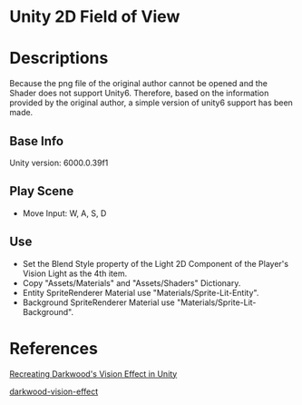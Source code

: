 # Unity 2D Field of View

# Descriptions
Because the png file of the original author cannot be opened and the Shader does not support Unity6. Therefore, based on the information provided by the original author, a simple version of unity6 support has been made.

## Base Info
Unity version: 6000.0.39f1

## Play Scene
* Move Input: W, A, S, D

## Use
* Set the Blend Style property of the Light 2D Component of the Player's Vision Light as the 4th item.
* Copy "Assets/Materials" and "Assets/Shaders" Dictionary.
* Entity SpriteRenderer Material use "Materials/Sprite-Lit-Entity".
* Background SpriteRenderer Material use "Materials/Sprite-Lit-Background".

# References
[Recreating Darkwood's Vision Effect in Unity](https://www.youtube.com/watch?v=XWMPEE8O05c)

[darkwood-vision-effect](https://github.com/aarthificial/darkwood-vision-effect)

